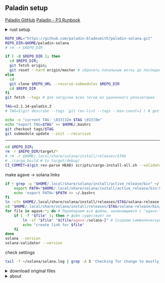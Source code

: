 ## Paladin setup

[Paladin GitHub](https://github.com/paladin-bladesmith/paladin-solana#about)
[Paladin - P3 Runbook](https://docs.paladin.one)

<details>
<summary>rust setup</summary>

```bash
curl https://sh.rustup.rs -sSf | sh
source $HOME/.cargo/env
rustup component add rustfmt
```

```bash
. "$HOME/.cargo/env"
rustup show
```

```bash
apt update
apt install libssl-dev libudev-dev pkg-config zlib1g-dev llvm clang cmake make libprotobuf-dev protobuf-compiler -y
```

</details>


```bash
REPO_URL="https://github.com/paladin-bladesmith/paladin-solana.git"
REPO_DIR=$HOME/paladin-solana
# rm -r $REPO_DIR
```

```bash
if [ -d $REPO_DIR ]; then 
  cd $REPO_DIR; 
  git fetch origin; 
  git reset --hard origin/master # сбросить локальную ветку до последнего коммита из git
else
  cd
  git clone $REPO_URL --recurse-submodules $REPO_DIR
  cd $REPO_DIR
fi
git fetch --tags # для загрузки всех тегов из удаленного репозитория
```

```bash
TAG=v2.1.14-paladin.3
# TAG=$(git describe --tags `git rev-list --tags --max-count=1`) # get last TAG
```

```bash
echo -e "current TAG: \033[32m $TAG \033[0m"
echo "export TAG=$TAG" >> $HOME/.bashrc
git checkout tags/$TAG
git submodule update --init --recursive
```

---

```bash
cd $REPO_DIR;
rm -r $REPO_DIR/target/*
# rm -r $HOME/.local/share/solana/install/releases/$TAG
# ./cargo build # to target/debug/
CI_COMMIT=$(git rev-parse HEAD) scripts/cargo-install-all.sh --validator-only ~/.local/share/solana/install/releases/"$TAG"/solana-release
```

make agave -> solana links
```bash
if ! grep -q "$HOME/.local/share/solana/install/active_release/bin" ~/.bashrc; then
    export PATH="$HOME/.local/share/solana/install/active_release/bin:$PATH"
    echo 'export PATH='$PATH >> ~/.bashrc
fi
ln -sfn $HOME/.local/share/solana/install/releases/$TAG/solana-release $HOME/.local/share/solana/install/active_release
cd "$HOME/.local/share/solana/install/releases/$TAG/solana-release/bin/"
for file in agave-*; do # Перебираем все файлы, начинающиеся с "agave-"
    if [ -f "$file" ]; then # файл существует ли 
        ln -sf "$file" "${file/agave-/solana-}" # Создаем символическую ссылку
        echo "create link for $file"
    fi
done
solana --version
solana-validator --version
```
check settings
```bash
tail -f ~/solana/solana.log | grep -A 5 'Checking for change to mostly_confirmed_threshold'
```

<details>
<summary>download original files</summary>

```bash
TAG=v2..
FILES_DIR=$HOME/files
mkdir -p $HOME/files
rm -r $HOME/files/*
REPO_URL="jito-foundation/jito-solana/refs/tags/$TAG-jito"
REPO_URL="anza-xyz/agave/refs/tags/$TAG"
```

```bash
rm -r $FILES_DIR/*
curl -o $FILES_DIR/consensus.rs https://raw.githubusercontent.com/$REPO_URL/core/src/consensus.rs
curl -o $FILES_DIR/progress_map.rs https://raw.githubusercontent.com/$REPO_URL/core/src/consensus/progress_map.rs
curl -o $FILES_DIR/replay_stage.rs https://raw.githubusercontent.com/$REPO_URL/core/src/replay_stage.rs
curl -o $FILES_DIR/fork_choice.rs https://raw.githubusercontent.com/$REPO_URL/core/src/consensus/fork_choice.rs
curl -o $FILES_DIR/vote_simulator.rs https://raw.githubusercontent.com/$REPO_URL/core/src/vote_simulator.rs
curl -o $FILES_DIR/mod.rs https://raw.githubusercontent.com/$REPO_URL/programs/vote/src/vote_state/mod.rs
curl -o $FILES_DIR/mod_sdk.rs https://raw.githubusercontent.com/$REPO_URL/sdk/program/src/vote/state/mod.rs
echo -e "get files from \033[32m $REPO_URL \033[0m ok "
```

</details>


<details>
<summary>about</summary>

Является ли Paladin мемпулом?
Нет, Paladin не является мемпулом. Paladin — это клиент для валидаторов в экосистеме Solana, разработанный для защиты валидаторов от "сэндвичинга" (sandwiching) и увеличения их вознаграждений за блоки за счёт извлечения MEV (Maximal Extractable Value). В отличие от мемпула, который представляет собой очередь неподтверждённых транзакций, ожидающих обработки (как это было, например, в Jito до его отключения в марте 2024 года), Paladin работает непосредственно внутри узла валидатора и активируется только тогда, когда этот валидатор становится лидером блока. Он использует бот (Paladin bot), интегрированный с Jito-клиентом, для выполнения арбитражных операций и распределения прибыли, но не создаёт и не поддерживает отдельный мемпул. Solana сама по себе не имеет встроенного мемпула благодаря своей архитектуре (например, Gulf Stream), а Paladin следует этой философии, обрабатывая транзакции локально и без промежуточного "хранилища".

Получал ли Paladin одобрение от Solana Foundation Development Program (SFDP)?
На основе доступной информации нет прямых доказательств того, что Paladin получил официальное одобрение от Solana Foundation Development Program (SFDP). SFDP — это программа делегирования Solana Foundation, которая предоставляет валидаторам дополнительную поддержку в виде делегированного стейка SOL для стимулирования участия в сети. Однако Paladin — это сторонний проект, разработанный независимой командой, и его создатели подчёркивают, что они не связаны с Solana Foundation или Solana Labs. Например, в публикациях команды Paladin (таких как статья Uri Klarman на Medium) говорится, что после запуска проект полностью децентрализован и находится в руках сообщества Solana, без прямого управления со стороны каких-либо официальных структур, включая Foundation.
Тем не менее, Paladin активно взаимодействует с экосистемой Solana, и его разработка получила положительные отзывы от участников сообщества, включая команды Jito, Firedancer и Anza. Также известно, что крупные игроки, такие как Chorus One, интегрировали Paladin в свои валидаторы, что указывает на определённый уровень признания в экосистеме. Однако это не то же самое, что формальное одобрение или включение в SFDP. Более того, Solana Foundation в 2024 году ужесточила политику в отношении валидаторов, участвующих в приватных мемпулах, исключая их из SFDP, но Paladin, не будучи мемпулом и позиционируясь как решение против "плохого MEV", вряд ли подпадает под эти санкции. Тем не менее, конкретного упоминания о его статусе в SFDP в открытых источниках нет.

Как осуществляются начисления валидатору от Paladin?
Paladin — это клиент для валидаторов Solana, который интегрируется с узлом валидатора и работает в паре с Jito-клиентом, чтобы извлекать MEV (Maximal Extractable Value) через атомарный арбитраж. Начисления валидатору от Paladin происходят следующим образом:
Механизм работы Paladin Bot:
Paladin Bot активируется только в слотах, когда валидатор становится лидером блока (т.е. имеет право предлагать следующий блок в сети Solana).

Бот сканирует возможности для атомарного арбитража — операций, где транзакции внутри одного блока могут приносить прибыль за счёт разницы в ценах активов (например, на децентрализованных биржах).

Эти операции включаются в блок, который валидатор отправляет в сеть, и прибыль от арбитража начисляется валидатору.

Распределение прибыли:
Paladin не создаёт отдельный мемпул или рынок для ставок (как это делает Jito с его системой "bundles" и "tips"). Вместо этого он работает локально на узле валидатора, напрямую извлекая MEV.

Прибыль от арбитража полностью остаётся у валидатора, который использует Paladin, за вычетом любых операционных издержек (например, транзакционных сборов сети Solana, которые минимальны).

Если валидатор делегирует часть наград своим стейкерам, то распределение зависит от установленной комиссии валидатора (commission rate), но Paladin сам по себе не регулирует этот аспект — это стандартная механика Solana.

Техническая интеграция:
Paladin требует установки бота на узел валидатора и настройки через интерфейс командной строки (CLI). После установки он автоматически запускается в соответствующих слотах лидера.

Для участия в бета-версии Paladin (по состоянию на последнюю информацию) валидатор должен быть в белом списке (whitelist), что ограничивает доступность начислений только утверждённым участникам.

Приблизительная величина оплаты
Точная сумма начислений зависит от нескольких факторов: частоты лидерства валидатора (определяется его долей стейка в сети), объёма доступных арбитражных возможностей и конкуренции с другими MEV-ботами (например, Jito). Однако можно привести приблизительные оценки на основе доступных данных:
Рынок атомарного арбитража:
По оценкам команды Chorus One (опубликованным в их анализе), рынок атомарного арбитража на Solana составляет около $42 млн в год (по состоянию на 2023–2024 годы).

Paladin захватывает часть этого рынка. Например, в тестовых слотах он обеспечивал около 16% всех атомарных арбитражей, что эквивалентно примерно $6,7 млн годовой прибыли, распределённой между всеми валидаторами, использующими Paladin.

Влияние на APY валидатора:
Использование Paladin добавляет к доходности валидатора (APY) примерно 0,01% в годовом исчислении на момент анализа Chorus One (при 16% захвата рынка).

Если Paladin будет работать на 50% валидаторов Solana при неизменных рыночных условиях, это может увеличить APY до 0,03% в год.

Для сравнения, базовая доходность от инфляционных наград Solana составляет около 5–6% в год (с учётом текущей инфляции ~5% и комиссии валидатора), так что Paladin обеспечивает дополнительный прирост.

Примерный расчёт для отдельного валидатора:
Предположим, валидатор имеет 1 млн SOL в стейке (примерно 0,5% от общей суммы застейканных SOL в сети, которая сейчас составляет ~370 млн SOL).

Базовая доходность от инфляции: 1 млн SOL × 5% = 50,000 SOL в год.

Дополнительно от Paladin (при 0,03% APY): 1 млн SOL × 0,03% = 300 SOL в год.

Итоговая дополнительная прибыль: 300 SOL в год, что при текущей цене SOL ($180 на март 2025) составляет около $54,000 в год для валидатора с таким стейком.

Переменные факторы:
Чем больше стейк у валидатора, тем чаще он становится лидером блока и тем больше возможностей для Paladin извлечь MEV.

Объём арбитражных возможностей может варьироваться в зависимости от активности на рынке DeFi Solana (например, торгов на Orca или Raydium).

Конкуренция с другими MEV-решениями (например, Jito) может снижать долю Paladin в общем пироге.

Итог
Paladin начисляет валидатору прибыль от атомарного арбитража непосредственно в слотах лидерства, добавляя её к стандартным инфляционным наградам и транзакционным сборам. Приблизительная дополнительная оплата составляет от 0,01% до 0,03% APY в зависимости от普及度 (распространённости) Paladin среди валидаторов и рыночных условий. Для валидатора с 1 млн SOL это может быть порядка 300 SOL в год ($54,000 при $180/SOL), но сумма сильно зависит от размера стейка и активности DeFi-экосистемы Solana. Если вам нужны более точные расчёты для конкретного валидатора, уточните его параметры (например, объём стейка), и я постараюсь скорректировать оценку!



</details>
